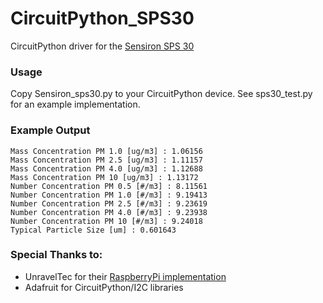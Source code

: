 # CircuitPython_SPS30

CircuitPython driver for the [Sensiron SPS 30](https://www.sensirion.com/en/environmental-sensors/particulate-matter-sensors-pm25/)

### Usage
Copy Sensiron_sps30.py to your CircuitPython device.
See sps30_test.py for an example implementation.

### Example Output
```
Mass Concentration PM 1.0 [ug/m3] : 1.06156
Mass Concentration PM 2.5 [ug/m3] : 1.11157
Mass Concentration PM 4.0 [ug/m3] : 1.12688
Mass Concentration PM 10 [ug/m3] : 1.13172
Number Concentration PM 0.5 [#/m3] : 8.11561
Number Concentration PM 1.0 [#/m3] : 9.19413
Number Concentration PM 2.5 [#/m3] : 9.23619
Number Concentration PM 4.0 [#/m3] : 9.23938
Number Concentration PM 10 [#/m3] : 9.24018
Typical Particle Size [um] : 0.601643
```

### Special Thanks to:
* UnravelTec for their [RaspberryPi implementation](https://github.com/UnravelTEC/Raspi-Driver-SPS30)
* Adafruit for CircuitPython/I2C libraries
